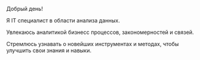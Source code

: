 Добрый день! 

Я IT специалист в области анализа данных. 

Увлекаюсь аналитикой бизнесс процессов, закономерностей и связей. 

Стремлюсь узнавать о новейших инструментах и методах, чтобы улучшить свои знания и навыки. 

<!---
Tatiana-mosk/Tatiana-mosk is a ✨ special ✨ repository because its `README.md` (this file) appears on your GitHub profile.
You can click the Preview link to take a look at your changes.
--->
